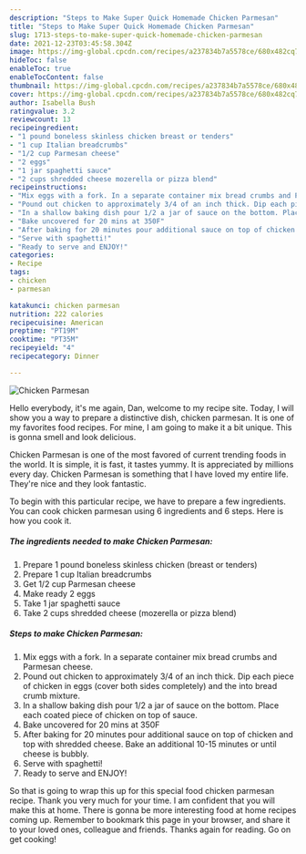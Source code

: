 ```yaml
---
description: "Steps to Make Super Quick Homemade Chicken Parmesan"
title: "Steps to Make Super Quick Homemade Chicken Parmesan"
slug: 1713-steps-to-make-super-quick-homemade-chicken-parmesan
date: 2021-12-23T03:45:58.304Z
image: https://img-global.cpcdn.com/recipes/a237834b7a5578ce/680x482cq70/chicken-parmesan-recipe-main-photo.jpg
hideToc: false
enableToc: true
enableTocContent: false
thumbnail: https://img-global.cpcdn.com/recipes/a237834b7a5578ce/680x482cq70/chicken-parmesan-recipe-main-photo.jpg
cover: https://img-global.cpcdn.com/recipes/a237834b7a5578ce/680x482cq70/chicken-parmesan-recipe-main-photo.jpg
author: Isabella Bush
ratingvalue: 3.2
reviewcount: 13
recipeingredient:
- "1 pound boneless skinless chicken breast or tenders"
- "1 cup Italian breadcrumbs"
- "1/2 cup Parmesan cheese"
- "2 eggs"
- "1 jar spaghetti sauce"
- "2 cups shredded cheese mozerella or pizza blend"
recipeinstructions:
- "Mix eggs with a fork. In a separate container mix bread crumbs and Parmesan cheese."
- "Pound out chicken to approximately 3/4 of an inch thick. Dip each piece of chicken in eggs (cover both sides completely) and the into bread crumb mixture."
- "In a shallow baking dish pour 1/2 a jar of sauce on the bottom. Place each coated piece of chicken on top of sauce."
- "Bake uncovered for 20 mins at 350F"
- "After baking for 20 minutes pour additional sauce on top of chicken and top with shredded cheese. Bake an additional 10-15 minutes or until cheese is bubbly."
- "Serve with spaghetti!"
- "Ready to serve and ENJOY!"
categories:
- Recipe
tags:
- chicken
- parmesan

katakunci: chicken parmesan 
nutrition: 222 calories
recipecuisine: American
preptime: "PT19M"
cooktime: "PT35M"
recipeyield: "4"
recipecategory: Dinner

---
```



![Chicken Parmesan](https://img-global.cpcdn.com/recipes/a237834b7a5578ce/680x482cq70/chicken-parmesan-recipe-main-photo.jpg)

Hello everybody, it's me again, Dan, welcome to my recipe site. Today, I will show you a way to prepare a distinctive dish, chicken parmesan. It is one of my favorites food recipes. For mine, I am going to make it a bit unique. This is gonna smell and look delicious.

Chicken Parmesan is one of the most favored of current trending foods in the world. It is simple, it is fast, it tastes yummy. It is appreciated by millions every day. Chicken Parmesan is something that I have loved my entire life. They're nice and they look fantastic.




To begin with this particular recipe, we have to prepare a few ingredients. You can cook chicken parmesan using 6 ingredients and 6 steps. Here is how you cook it.

<!--inarticleads1-->

##### The ingredients needed to make Chicken Parmesan:

1. Prepare 1 pound boneless skinless chicken (breast or tenders)
1. Prepare 1 cup Italian breadcrumbs
1. Get 1/2 cup Parmesan cheese
1. Make ready 2 eggs
1. Take 1 jar spaghetti sauce
1. Take 2 cups shredded cheese (mozerella or pizza blend)




<!--inarticleads2-->

##### Steps to make Chicken Parmesan:

1. Mix eggs with a fork. In a separate container mix bread crumbs and Parmesan cheese.
1. Pound out chicken to approximately 3/4 of an inch thick. Dip each piece of chicken in eggs (cover both sides completely) and the into bread crumb mixture.
1. In a shallow baking dish pour 1/2 a jar of sauce on the bottom. Place each coated piece of chicken on top of sauce.
1. Bake uncovered for 20 mins at 350F
1. After baking for 20 minutes pour additional sauce on top of chicken and top with shredded cheese. Bake an additional 10-15 minutes or until cheese is bubbly.
1. Serve with spaghetti!
1. Ready to serve and ENJOY!



So that is going to wrap this up for this special food chicken parmesan recipe. Thank you very much for your time. I am confident that you will make this at home. There is gonna be more interesting food at home recipes coming up. Remember to bookmark this page in your browser, and share it to your loved ones, colleague and friends. Thanks again for reading. Go on get cooking!
